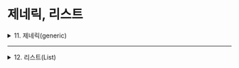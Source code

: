 # 제네릭, 리스트

<details>
<summary>11. 제네릭(generic)</summary>
<div markdown="1">       

### 제네릭 자료형
* 자료 입력의 형태를 제한해야 하는 경우도 있지만, 자료의 입력에 따라 프로그램이 반응해야 하는 경우도 존재함
* 이때 사용하는 것이 바로 **제네릭(generic)**
* **제네릭 자료형(generic type)** 을 사용하면 클래스에서 사용할 자료의 형식을 클래스 내부가 아닌 `외부`에서 정하게 됨
  * 즉, 입력값에 따라 그때 그떄 자료형이 정해지는 것임
  * 하나의 연산을 위해 만들어진 코드를 여러 다른 자료형의 입력에도 재사용할 수 있는 편리함이 생김
* 예시 코드
```C#
static int[] ArrayCopy(int[] src)
{
  int[] trg = new int[src.Length];

  for(int i = 0; i < src.Length; i++)
  {
    trg[i] = src[i];
  }

  return trg;
}

static void Main()
{
  int[] arr1 = new int[3];

  for(int i = 0; i < 3; i++)
  {
    Console.Write("정수를 입력하세요: ");
    arr[i] = Convert.ToInt32(Console.ReadLine());
  }

  int[] arr2 =  ArrayCopy(arr1);

  Console.WriteLine();

  for(int i = 0; i < arr2.Length; i++)
  {
    Console.WriteLine(arr2[i]);
  }
}
```
### 제네릭 클래스
</div>
</details>

___

<details>
<summary>12. 리스트(List)</summary>
<div markdown="1">       

</div>
</details>
